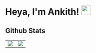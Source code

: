 # Heya, I'm Ankith! <img src="https://media.giphy.com/media/hvRJCLFzcasrR4ia7z/giphy.gif" width="30"></h1>


## Github Stats
<p align="center">
<table align="center">
<tr>
<td width="50%" align="center">
    <img src="https://github-readme-stats.vercel.app/api?username=AnkithJG&theme=dracula&show_icons=true&count_private=true" />
<!--     <img src="https://github-readme-streak-stats.herokuapp.com/?user=AnkithJG&theme=nightowl&hide_border=false" alt="ankith's streak" />
</td> -->
<td width="50%" align="center">
    <img src="https://github-readme-stats.anuraghazra1.vercel.app/api/top-langs/?username=AnkithJG&theme=dracula&hide_border=false&langs_count=10"/>
</td>
</tr>
</table>
</p>
<br>


<!--
**AnkithJG/AnkithJG** is a ✨ _special_ ✨ repository because its `README.md` (this file) appears on your GitHub profile.

Here are some ideas to get you started:

- 🔭 I’m currently working on ...
- 🌱 I’m currently learning ...
- 👯 I’m looking to collaborate on ...
- 🤔 I’m looking for help with ...
- 💬 Ask me about ...
- 📫 How to reach me: ...
- 😄 Pronouns: ...
- ⚡ Fun fact: ...
-->
